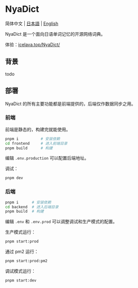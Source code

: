 # NyaDict

简体中文 | [日本語](./ReadMe.ja.md) | [English](../ReadMe.md)

NyaDict 是一个面向日语单词记忆的开源网络词典。

体验：[icelava.top/NyaDict/](https://icelava.top/NyaDict/)


## 背景

todo

## 部署

NyaDict 的所有主要功能都是前端提供的，后端仅作数据同步之用。

### 前端

前端是静态的，构建完就能使用。

```bash
pnpm i          # 安装依赖
cd frontend     # 进入前端目录
pnpm build      # 构建
```

编辑 `.env.production` 可以配置后端地址。

调试：

```bash
pnpm dev
```

### 后端

```bash
pnpm i      # 安装依赖
cd backend  # 进入后端目录
pnpm build  # 构建
```

编辑 `.env` 和 `.env.prod` 可以调整调试和生产模式的配置。

生产模式运行：

```bash
pnpm start:prod
```

通过 pm2 运行：

```bash
pnpm start:prod:pm2
```

调试模式运行：

```bash
pnpm start:dev
```
